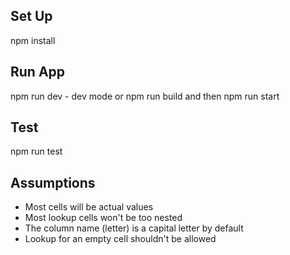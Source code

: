 ## Set Up
npm install

## Run App
npm run dev - dev mode
or
npm run build and then npm run start

## Test
npm run test

## Assumptions
- Most cells will be actual values
- Most lookup cells won't be too nested
- The column name (letter) is  a capital letter by default
- Lookup for an empty cell shouldn't be allowed



